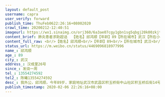 ```yaml
---
layout: default_post
username: capra
user_verify: forward
publish_time: ThuFeb0622:26:16+08002020
crawl_time: 20200212-12:40:51
imageurl: https://wx1.sinaimg.cn/orj360/6a3ae07cgy1gbn1sg5qbgj20k00zkjt3.jpg,https://wx3.sinaimg.cn/orj360/6a3ae07cgy1gbn1sghqzwj21400u078i.jpg,https://wx4.sinaimg.cn/orj360/6a3ae07cgy1gbn1sgrhdlj21hc0qo42p.jpg,https://wx4.sinaimg.cn/orj360/6a3ae07cgy1gbn1sh5h8tj20u0140djh.jpg
content_brief: 肺炎患者求助超话  【姓名】邱鸿顺【年龄】89【所在城市】武汉【所在小区、社区】汉成里26号【患病时间】发烧一周【联系方式】13554274592【其他紧急联系人】陈曦 13554274592【病情描述】 我外公，邱鸿顺，今年89岁，家庭地址:武汉市武昌区积玉桥街中山社区积玉桥后街14号1栋8单元。2月4 ...全文
content_full_raw: <br/>【姓名】邱鸿顺<br/>【年龄】89<br/>【所在城市】武汉<br/>【所在小区、社区】汉成里26号<br/>【患病时间】发烧一周<br/>【联系方式】13554274592<br/>【其他紧急联系人】陈曦13554274592<br/>【病情描述】我外公，邱鸿顺，今年89岁，家庭地址:武汉市武昌区积玉桥街中山社区积玉桥后街14号1栋8单元。2月4日开始发烧38.5℃，吃了退烧药后退了一点点。第二天(2月5日)早上量38.5℃，咳嗽了5天，呼吸困难，呼吸音很重，去武昌区积玉桥街卫生服务中心拍了胸片，结果是&quot;双肺感染性病变”。2月5日14时积玉桥街卫生服务中心转诊去湖北省人民医院做了核酸检测，做完所有检查已到晚上8时，没有车辆能接送（我家有一辆私家车，因我老公身为武汉建工集团员工，大年三十早上九时接到公司电话后就驾驶私家车奔赴蔡甸区火神山医院突击建设，至今未归）我小姨用轮椅将我外公从省人民医院一路推了2个小时才回积玉桥的家。今天(2月6日)早上去人民医院取得核酸检测结果是:阳性，第一时间已经上报到社区，社区只能上报街道等消息，别无他法。今天（2月6日）14时积玉桥街卫生服务中心电话通知我们可以去省人民医院住院治疗，并开具转诊单，派车送人到医院。但是我们到省人民医院后，医院无理由拒收，我外公从14时起就在医院大楼外的送诊敞篷皮卡车的车厢上坐等消息，抱着求生的欲望在凛冽寒风的雨中苦苦等待了3小时。外公有基础疾病，心脏病，糖尿病，原来腿还出过车祸，行动非常不方便。外公所居住的地方是武昌区的老城区，散居型，活动空间都是敞开型的，卫生间是公共厕所，附近有60多户，常住人口300余人共用（不含流动人口），传染传播性很大、很广，如果在家里隔离，隐患极大，传播极广。网上能填的表我都填了，能打的电话都打了，为了对社会负责，对隔壁左右邻居负责，请大家帮帮忙，转发一下。
status_url: https://m.weibo.cn/status/4469096818977996
name_: 邱鸿顺
age_: 89
city_: 武汉
address_: 汉成里26号
since_: 发烧一周
tel_: 13554274592
tel2_: 陈曦13554274592
desc_: 我外公，邱鸿顺，今年89岁，家庭地址武汉市武昌区积玉桥街中山社区积玉桥后街14号1栋8单元。2月4日开始发烧38.5℃，吃了退烧药后退了一点点。第二天(2月5日)早上量38.5℃，咳嗽了5天，呼吸困难，呼吸音很重，去武昌区积玉桥街卫生服务中心拍了胸片，结果是&quot;双肺感染性病变”。2月5日14时积玉桥街卫生服务中心转诊去湖北省人民医院做了核酸检测，做完所有检查已到晚上8时，没有车辆能接送（我家有一辆私家车，因我老公身为武汉建工集团员工，大年三十早上九时接到公司电话后就驾驶私家车奔赴蔡甸区火神山医院突击建设，至今未归）我小姨用轮椅将我外公从省人民医院一路推了2个小时才回积玉桥的家。今天(2月6日)早上去人民医院取得核酸检测结果是阳性，第一时间已经上报到社区，社区只能上报街道等消息，别无他法。今天（2月6日）14时积玉桥街卫生服务中心电话通知我们可以去省人民医院住院治疗，并开具转诊单，派车送人到医院。但是我们到省人民医院后，医院无理由拒收，我外公从14时起就在医院大楼外的送诊敞篷皮卡车的车厢上坐等消息，抱着求生的欲望在凛冽寒风的雨中苦苦等待了3小时。外公有基础疾病，心脏病，糖尿病，原来腿还出过车祸，行动非常不方便。外公所居住的地方是武昌区的老城区，散居型，活动空间都是敞开型的，卫生间是公共厕所，附近有60多户，常住人口300余人共用（不含流动人口），传染传播性很大、很广，如果在家里隔离，隐患极大，传播极广。网上能填的表我都填了，能打的电话都打了，为了对社会负责，对隔壁左右邻居负责，请大家帮帮忙，转发一下。
publish_timestamp: 2020-02-06 22:26:16+08:00
---
```

